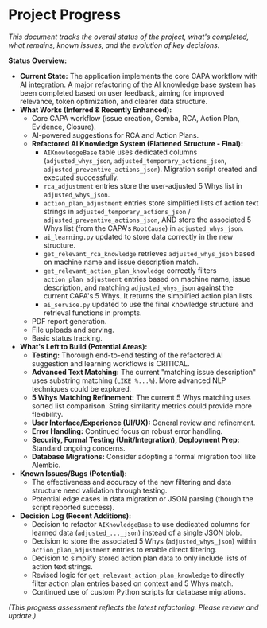 # Project Progress

*This document tracks the overall status of the project, what's completed, what remains, known issues, and the evolution of key decisions.*

**Status Overview:**

*   **Current State:** The application implements the core CAPA workflow with AI integration. A major refactoring of the AI knowledge base system has been completed based on user feedback, aiming for improved relevance, token optimization, and clearer data structure.
*   **What Works (Inferred & Recently Enhanced):**
    *   Core CAPA workflow (issue creation, Gemba, RCA, Action Plan, Evidence, Closure).
    *   AI-powered suggestions for RCA and Action Plans.
    *   **Refactored AI Knowledge System (Flattened Structure - Final):**
        *   `AIKnowledgeBase` table uses dedicated columns (`adjusted_whys_json`, `adjusted_temporary_actions_json`, `adjusted_preventive_actions_json`). Migration script created and executed successfully.
        *   `rca_adjustment` entries store the user-adjusted 5 Whys list in `adjusted_whys_json`.
        *   `action_plan_adjustment` entries store simplified lists of action text strings in `adjusted_temporary_actions_json` / `adjusted_preventive_actions_json`, AND store the associated 5 Whys list (from the CAPA's `RootCause`) in `adjusted_whys_json`.
        *   `ai_learning.py` updated to store data correctly in the new structure.
        *   `get_relevant_rca_knowledge` retrieves `adjusted_whys_json` based on machine name and issue description match.
        *   `get_relevant_action_plan_knowledge` correctly filters `action_plan_adjustment` entries based on machine name, issue description, and matching `adjusted_whys_json` against the current CAPA's 5 Whys. It returns the simplified action plan lists.
        *   `ai_service.py` updated to use the final knowledge structure and retrieval functions in prompts.
    *   PDF report generation.
    *   File uploads and serving.
    *   Basic status tracking.
*   **What's Left to Build (Potential Areas):**
    *   **Testing:** Thorough end-to-end testing of the refactored AI suggestion and learning workflows is CRITICAL.
    *   **Advanced Text Matching:** The current "matching issue description" uses substring matching (`LIKE %...%`). More advanced NLP techniques could be explored.
    *   **5 Whys Matching Refinement:** The current 5 Whys matching uses sorted list comparison. String similarity metrics could provide more flexibility.
    *   **User Interface/Experience (UI/UX):** General review and refinement.
    *   **Error Handling:** Continued focus on robust error handling.
    *   **Security, Formal Testing (Unit/Integration), Deployment Prep:** Standard ongoing concerns.
    *   **Database Migrations:** Consider adopting a formal migration tool like Alembic.
*   **Known Issues/Bugs (Potential):**
    *   The effectiveness and accuracy of the new filtering and data structure need validation through testing.
    *   Potential edge cases in data migration or JSON parsing (though the script reported success).
*   **Decision Log (Recent Additions):**
    *   Decision to refactor `AIKnowledgeBase` to use dedicated columns for learned data (`adjusted_..._json`) instead of a single JSON blob.
    *   Decision to store the associated 5 Whys (`adjusted_whys_json`) within `action_plan_adjustment` entries to enable direct filtering.
    *   Decision to simplify stored action plan data to only include lists of action text strings.
    *   Revised logic for `get_relevant_action_plan_knowledge` to directly filter action plan entries based on context and 5 Whys match.
    *   Continued use of custom Python scripts for database migrations.

*(This progress assessment reflects the latest refactoring. Please review and update.)*
